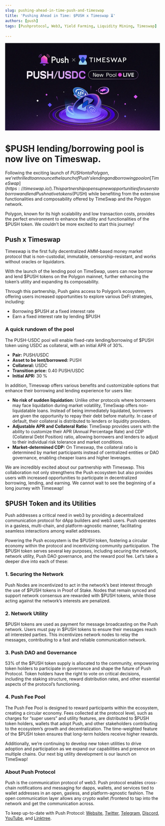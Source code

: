 ```yaml
---
slug: pushing-ahead-in-time-push-and-timeswap
title: 'Pushing Ahead in Time: $PUSH x Timeswap ⏳'
authors: [push]
tags: [Pushprotocol, Web3, Yield Farming, Liquidity Mining, Timeswap]

---
```

![Docusaurus Image](./cover-image.webp)

<!--truncate-->

<!--customheaderpoint-->
#  $PUSH lending/borrowing pool is now live on Timeswap.


Following the exciting launch of $PUSH onto Polygon, we’re thrilled to announce the launch of Push’s lending and borrowing pool on [TimeSwap](https://timeswap.io/). This partnership opens up new opportunities for users to borrow and lend Push native tokens ($PUSH) while benefiting from the extensive functionalities and composability offered by TimeSwap and the Polygon network.

Polygon, known for its high scalability and low transaction costs, provides the perfect environment to enhance the utility and functionalities of the $PUSH token. We couldn’t be more excited to start this journey!

## Push x Timeswap
Timeswap is the first fully decentralized AMM-based money market protocol that is non-custodial, immutable, censorship-resistant, and works without oracles or liquidators.

With the launch of the lending pool on TimeSwap, users can now borrow and lend $PUSH tokens on the Polygon mainnet, further enhancing the token’s utility and expanding its composability.

Through this partnership, Push gains access to Polygon’s ecosystem, offering users increased opportunities to explore various DeFi strategies, including:

- Borrowing $PUSH at a fixed interest rate
- Earn a fixed interest rate by lending $PUSH

### A quick rundown of the pool
The PUSH-USDC pool will enable fixed-rate lending/borrowing of $PUSH token using USDC as collateral, with an initial APR of 30%.

- <b>Pair:</b> PUSH/USDC
- <b>Asset to be lent/borrowed:</b> PUSH
- <b>Collateral:</b> USDC
- <b>Transition price:</b> 0.40 PUSH/USDC
- <b>Initial APR:</b> 30 %

In addition, Timeswap offers various benefits and customizable options that enhance their borrowing and lending experience for users like:

- <b>No risk of sudden liquidation:</b> Unlike other protocols where borrowers may face liquidation during market volatility, TimeSwap offers non-liquidatable loans. Instead of being immediately liquidated, borrowers are given the opportunity to repay their debt before maturity. In case of default, their collateral is distributed to lenders or liquidity providers.
- <b>Adjustable APR and Collateral Ratio:</b> TimeSwap provides users with the ability to customize their APR (Annual Percentage Rate) and CDP (Collateral Debt Position) ratio, allowing borrowers and lenders to adjust to their individual risk tolerance and market conditions.
- <b>Market-determined CDP:</b> On Timeswap, the collateral ratio is determined by market participants instead of centralized entities or DAO governance, enabling cheaper loans and higher leverages.

We are incredibly excited about our partnership with Timeswap. This collaboration not only strengthens the Push ecosystem but also provides users with increased opportunities to participate in decentralized borrowing, lending, and earning. We cannot wait to see the beginning of a long journey with Timeswap!

## $PUSH Token and its Utilities
Push addresses a critical need in web3 by providing a decentralized communication protocol for dApp builders and web3 users. Push operates in a gasless, multi-chain, and platform-agnostic manner, facilitating seamless interactions among wallet addresses.

Powering the Push ecosystem is the $PUSH token, fostering a circular economy within the protocol and incentivizing community participation. The $PUSH token serves several key purposes, including securing the network, network utility, Push DAO governance, and the reward pool fee. Let’s take a deeper dive into each of these:

### 1. Securing the Network
Push Nodes are incentivized to act in the network’s best interest through the use of $PUSH tokens in Proof of Stake. Nodes that remain synced and support network consensus are rewarded with $PUSH tokens, while those acting against the network’s interests are penalized.

### 2. Network Utility
$PUSH tokens are used as payment for message broadcasting on the Push network. Users must pay in $PUSH tokens to ensure their messages reach all interested parties. This incentivizes network nodes to relay the messages, contributing to a fast and reliable communication network.

### 3. Push DAO and Governance
53% of the $PUSH token supply is allocated to the community, empowering token holders to participate in governance and shape the future of Push Protocol. Token holders have the right to vote on critical decisions, including the staking structure, reward distribution rates, and other essential aspects of the protocol’s functioning.

### 4. Push Fee Pool
The Push Fee Pool is designed to reward participants within the ecosystem, creating a circular economy. Fees collected at the protocol level, such as charges for “super users” and utility features, are distributed to $PUSH token holders, wallets that adopt Push, and other stakeholders contributing to the ecosystem’s growth and decentralization. The time-weighted feature of the $PUSH token ensures that long-term holders receive higher rewards.

Additionally, we’re continuing to develop new token utilities to drive adoption and participation as we expand our capabilities and presence on multiple chains. Our next big utility development is our launch on TimeSwap!

### About Push Protocol

Push is the communication protocol of web3. Push protocol enables cross-chain notifications and messaging for dapps, wallets, and services tied to wallet addresses in an open, gasless, and platform-agnostic fashion. The open communication layer allows any crypto wallet /frontend to tap into the network and get the communication across.

To keep up-to-date with Push Protocol: [Website](https://push.org/), [Twitter](https://twitter.com/pushprotocol), [Telegram](https://t.me/epnsproject), [Discord](https://discord.gg/pushprotocol), [YouTube](https://www.youtube.com/c/EthereumPushNotificationService), and [Linktree](https://linktr.ee/pushprotocol).
